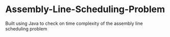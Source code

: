 # Assembly-Line-Scheduling-Problem
Built using Java to check on time complexity of the assembly line scheduling problem
